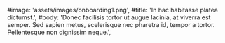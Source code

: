 #image: 'assets/images/onboarding1.png',
#title: 'In hac habitasse platea dictumst.',
#body: 'Donec facilisis tortor ut augue lacinia, at viverra est semper. Sed sapien metus, scelerisque nec pharetra id, tempor a tortor. Pellentesque non dignissim neque.',
